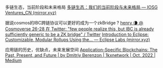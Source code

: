多链生态，当前阶段和未来格局 [多链生态：我们的当前阶段与未来格局 — IOSG Ventures_CN (mirror.xyz)](https://mirror.xyz/0x5Eba828AB4999825D8416D7EAd9563b64FD90276/XS506VhNpuOk_KMs-YbPAQFBgmW-CMPB0tRjyOcqw40)

据说cosmos的IBC跨链协议可以更好的成为一个zkBridge ? [henry 🌘 @ Cosmoverse 26-28 在 Twitter: "few people realize this, but IBC is already sufficiently generic to be a ZK bridge" / Twitter](https://twitter.com/hdevalence/status/1574764198592143361)
[Introduction to Eclipse: Customizable, Modular Rollups Using the… — Eclipse Labs (mirror.xyz)](https://mirror.xyz/neelsalami.eth/rvhK5mEcFTOjyu_DFsqS2cYR7U6Fjvbw3nf8tI-pr-Q)


应用链的历史，优缺点，未来发展空间 [Application-Specific Blockchains: The Past, Present, and Future | by Dmitriy Berenzon | 1kxnetwork | Oct, 2022 | Medium](https://medium.com/1kxnetwork/application-specific-blockchains-9a36511c832)

